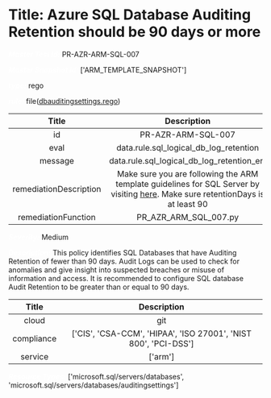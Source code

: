 



# Title: Azure SQL Database Auditing Retention should be 90 days or more


***<font color="white">Master Test Id:</font>*** PR-AZR-ARM-SQL-007

***<font color="white">Master Snapshot Id:</font>*** ['ARM_TEMPLATE_SNAPSHOT']

***<font color="white">type:</font>*** rego

***<font color="white">rule:</font>*** file([dbauditingsettings.rego])  
  
  
  
  

|Title|Description|
| :---: | :---: |
|id|PR-AZR-ARM-SQL-007|
|eval|data.rule.sql_logical_db_log_retention|
|message|data.rule.sql_logical_db_log_retention_err|
|remediationDescription|Make sure you are following the ARM template guidelines for SQL Server by visiting <a href='https://docs.microsoft.com/en-us/azure/templates/microsoft.sql/2017-03-01-preview/servers/databases/auditingsettings' target='_blank'>here</a>. Make sure retentionDays is at least 90|
|remediationFunction|PR_AZR_ARM_SQL_007.py|


***<font color="white">Severity:</font>*** Medium

***<font color="white">Description:</font>*** This policy identifies SQL Databases that have Auditing Retention of fewer than 90 days. Audit Logs can be used to check for anomalies and give insight into suspected breaches or misuse of information and access. It is recommended to configure SQL database Audit Retention to be greater than or equal to 90 days.  
  
  

|Title|Description|
| :---: | :---: |
|cloud|git|
|compliance|['CIS', 'CSA-CCM', 'HIPAA', 'ISO 27001', 'NIST 800', 'PCI-DSS']|
|service|['arm']|


***<font color="white">Resource Types:</font>*** ['microsoft.sql/servers/databases', 'microsoft.sql/servers/databases/auditingsettings']


[dbauditingsettings.rego]: https://github.com/prancer-io/prancer-compliance-test/tree/master/azure/iac/dbauditingsettings.rego
